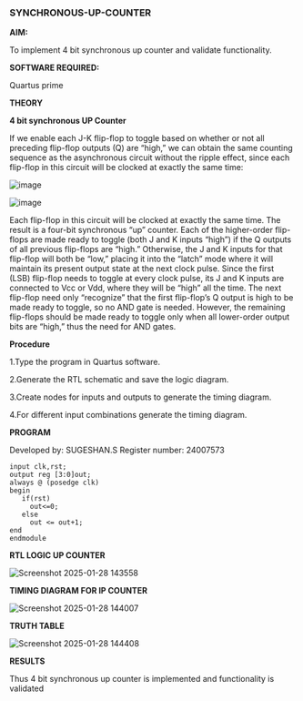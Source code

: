 ### SYNCHRONOUS-UP-COUNTER

**AIM:**

To implement 4 bit synchronous up counter and validate functionality.

**SOFTWARE REQUIRED:**

Quartus prime

**THEORY**

**4 bit synchronous UP Counter**

If we enable each J-K flip-flop to toggle based on whether or not all preceding flip-flop outputs (Q) are “high,” we can obtain the same counting sequence as the asynchronous circuit without the ripple effect, since each flip-flop in this circuit will be clocked at exactly the same time:

![image](https://github.com/naavaneetha/SYNCHRONOUS-UP-COUNTER/assets/154305477/d5db3fa0-e413-404c-b80e-b2f39d82e7e8)


![image](https://github.com/naavaneetha/SYNCHRONOUS-UP-COUNTER/assets/154305477/52cb61eb-d04b-442d-810c-31185a68410b)

Each flip-flop in this circuit will be clocked at exactly the same time.
The result is a four-bit synchronous “up” counter. Each of the higher-order flip-flops are made ready to toggle (both J and K inputs “high”) if the Q outputs of all previous flip-flops are “high.”
Otherwise, the J and K inputs for that flip-flop will both be “low,” placing it into the “latch” mode where it will maintain its present output state at the next clock pulse.
Since the first (LSB) flip-flop needs to toggle at every clock pulse, its J and K inputs are connected to Vcc or Vdd, where they will be “high” all the time.
The next flip-flop need only “recognize” that the first flip-flop’s Q output is high to be made ready to toggle, so no AND gate is needed.
However, the remaining flip-flops should be made ready to toggle only when all lower-order output bits are “high,” thus the need for AND gates.

**Procedure**

1.Type the program in Quartus software.

2.Generate the RTL schematic and save the logic diagram.

3.Create nodes for inputs and outputs to generate the timing diagram.

4.For different input combinations generate the timing diagram.

**PROGRAM**

Developed by: SUGESHAN.S Register number: 24007573

```module ex11(out,clk,rst);
input clk,rst;
output reg [3:0]out;
always @ (posedge clk)
begin
   if(rst)
     out<=0;
   else 
     out <= out+1;
end
endmodule
```



**RTL LOGIC UP COUNTER**


![Screenshot 2025-01-28 143558](https://github.com/user-attachments/assets/c5752b84-f7df-4e44-9d52-131528c7a4b4)


**TIMING DIAGRAM FOR IP COUNTER**


![Screenshot 2025-01-28 144007](https://github.com/user-attachments/assets/ea942abf-1cca-438c-82e5-1352fe6abe0b)


**TRUTH TABLE**


![Screenshot 2025-01-28 144408](https://github.com/user-attachments/assets/1d45f793-bfcc-49cf-9d43-bc962c416b1a)


**RESULTS**

Thus 4 bit synchronous up counter is implemented and functionality is validated
